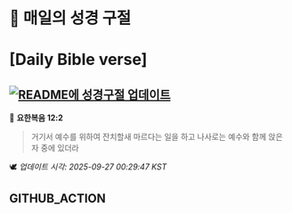 # 🙏 매일의 성경 구절
# [Daily Bible verse]
## [![README에 성경구절 업데이트](https://github.com/DONGSUKA/first_test/actions/workflows/update-readme-bible.yml/badge.svg)](https://github.com/DONGSUKA/first_test/actions/workflows/update-readme-bible.yml)
<!-- START_BIBLE_VERSE -->
📖 **요한복음 12:2**
> 거기서 예수를 위하여 잔치할새 마르다는 일을 하고 나사로는 예수와 함께 앉은 자 중에 있더라

🕊️ _업데이트 시각: 2025-09-27 00:29:47 KST_
  <!-- END_BIBLE_VERSE -->
## GITHUB_ACTION
